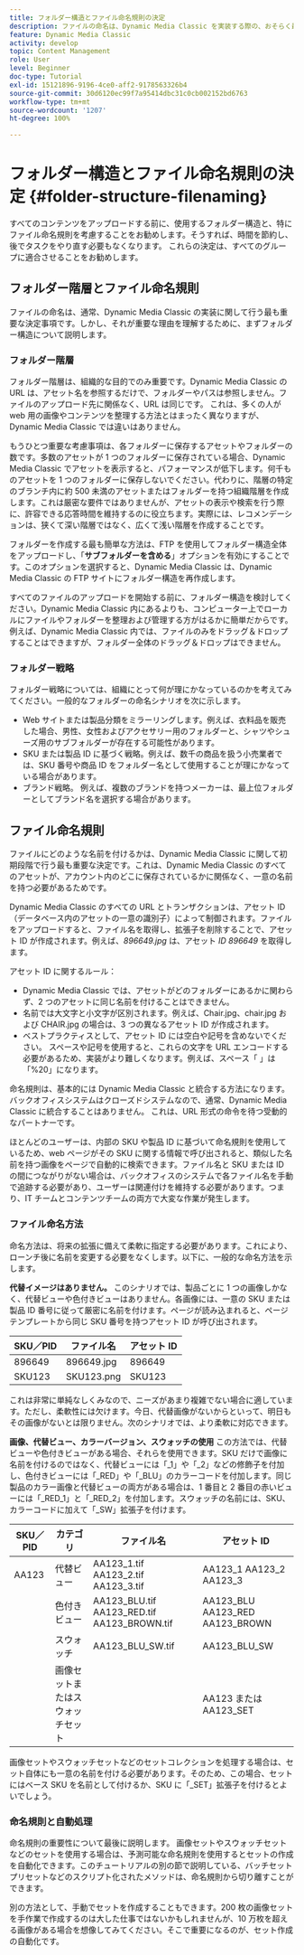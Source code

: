 ```yaml
---
title: フォルダー構造とファイル命名規則の決定
description: ファイルの命名は、Dynamic Media Classic を実装する際の、おそらく最も重要な決定事項です。フォルダー構造も同様に重要です。フォルダー構造とファイル名を決定することがなぜ非常に重要であり、どのようなアプローチが可能なのかを説明します。
feature: Dynamic Media Classic
activity: develop
topic: Content Management
role: User
level: Beginner
doc-type: Tutorial
exl-id: 15121896-9196-4ce0-aff2-9178563326b4
source-git-commit: 30d6120ec99f7a95414dbc31c0cb002152bd6763
workflow-type: tm+mt
source-wordcount: '1207'
ht-degree: 100%

---
```


# フォルダー構造とファイル命名規則の決定 {#folder-structure-filenaming}

すべてのコンテンツをアップロードする前に、使用するフォルダー構造と、特にファイル命名規則を考慮することをお勧めします。そうすれば、時間を節約し、後でタスクをやり直す必要もなくなります。 これらの決定は、すべてのグループに適合させることをお勧めします。

## フォルダー階層とファイル命名規則

ファイルの命名は、通常、Dynamic Media Classic の実装に関して行う最も重要な決定事項です。しかし、それが重要な理由を理解するために、まずフォルダー構造について説明します。

### フォルダー階層

フォルダー階層は、組織的な目的でのみ重要です。Dynamic Media Classic の URL は、アセット名を参照するだけで、フォルダーやパスは参照しません。ファイルのアップロード先に関係なく、URL は同じです。 これは、多くの人が web 用の画像やコンテンツを整理する方法とはまったく異なりますが、Dynamic Media Classic では違いはありません。

もうひとつ重要な考慮事項は、各フォルダーに保存するアセットやフォルダーの数です。多数のアセットが 1 つのフォルダーに保存されている場合、Dynamic Media Classic でアセットを表示すると、パフォーマンスが低下します。何千ものアセットを 1 つのフォルダーに保存しないでください。代わりに、階層の特定のブランチ内に約 500 未満のアセットまたはフォルダーを持つ組織階層を作成します。これは厳密な要件ではありませんが、アセットの表示や検索を行う際に、許容できる応答時間を維持するのに役立ちます。実際には、レコメンデーションは、狭くて深い階層ではなく、広くて浅い階層を作成することです。

フォルダーを作成する最も簡単な方法は、FTP を使用してフォルダー構造全体をアップロードし、「**サブフォルダーを含める**」オプションを有効にすることです。このオプションを選択すると、Dynamic Media Classic は、Dynamic Media Classic の FTP サイトにフォルダー構造を再作成します。

すべてのファイルのアップロードを開始する前に、フォルダー構造を検討してください。Dynamic Media Classic 内にあるよりも、コンピューター上でローカルにファイルやフォルダーを整理および管理する方がはるかに簡単だからです。例えば、Dynamic Media Classic 内では、ファイルのみをドラッグ＆ドロップすることはできますが、フォルダー全体のドラッグ＆ドロップはできません。

### フォルダー戦略

フォルダー戦略については、組織にとって何が理にかなっているのかを考えてみてください。一般的なフォルダーの命名シナリオを次に示します。

- Web サイトまたは製品分類をミラーリングします。例えば、衣料品を販売した場合、男性、女性およびアクセサリー用のフォルダーと、シャツやシューズ用のサブフォルダーが存在する可能性があります。
- SKU または製品 ID に基づく戦略。例えば、数千の商品を扱う小売業者では、SKU 番号や商品 ID をフォルダー名として使用することが理にかなっている場合があります。
- ブランド戦略。 例えば、複数のブランドを持つメーカーは、最上位フォルダーとしてブランド名を選択する場合があります。

## ファイル命名規則

ファイルにどのような名前を付けるかは、Dynamic Media Classic に関して初期段階で行う最も重要な決定です。これは、Dynamic Media Classic のすべてのアセットが、アカウント内のどこに保存されているかに関係なく、一意の名前を持つ必要があるためです。

Dynamic Media Classic のすべての URL とトランザクションは、アセット ID（データベース内のアセットの一意の識別子）によって制御されます。ファイルをアップロードすると、ファイル名を取得し、拡張子を削除することで、アセット ID が作成されます。例えば、_896649.jpg_ は、アセット _ID 896649_ を取得します。

アセット ID に関するルール：

- Dynamic Media Classic では、アセットがどのフォルダーにあるかに関わらず、2 つのアセットに同じ名前を付けることはできません。
- 名前では大文字と小文字が区別されます。例えば、Chair.jpg、chair.jpg および CHAIR.jpg の場合は、3 つの異なるアセット ID が作成されます。
- ベストプラクティスとして、アセット ID には空白や記号を含めないでください。 スペースや記号を使用すると、これらの文字を URL エンコードする必要があるため、実装がより難しくなります。例えば、スペース「 」は「%20」になります。

命名規則は、基本的には Dynamic Media Classic と統合する方法になります。バックオフィスシステムはクローズドシステムなので、通常、Dynamic Media Classic に統合することはありません。 これは、URL 形式の命令を待つ受動的なパートナーです。

ほとんどのユーザーは、内部の SKU や製品 ID に基づいて命名規則を使用しているため、web ページがその SKU に関する情報で呼び出されると、類似した名前を持つ画像をページで自動的に検索できます。ファイル名と SKU または ID の間につながりがない場合は、バックオフィスのシステムで各ファイル名を手動で追跡する必要があり、ユーザーは関連付けを維持する必要があります。つまり、IT チームとコンテンツチームの両方で大変な作業が発生します。

### ファイル命名方法

命名方法は、将来の拡張に備えて柔軟に指定する必要があります。これにより、ローンチ後に名前を変更する必要をなくします。以下に、一般的な命名方法を示します。

**代替イメージはありません。** このシナリオでは、製品ごとに 1 つの画像しかなく、代替ビューや色付きビューはありません。各画像には、一意の SKU または製品 ID 番号に従って厳密に名前を付けます。ページが読み込まれると、ページテンプレートから同じ SKU 番号を持つアセット ID が呼び出されます。

| SKU／PID | ファイル名 | アセット ID |
| ------- | ---------- | -------- |
| 896649 | 896649.jpg | 896649 |
| SKU123 | SKU123.png | SKU123 |

これは非常に単純なしくみなので、ニーズがあまり複雑でない場合に適しています。ただし、柔軟性には欠けます。今日、代替画像がないからといって、明日もその画像がないとは限りません。次のシナリオでは、より柔軟に対応できます。

**画像、代替ビュー、カラーバージョン、スウォッチの使用** この方法では、代替ビューや色付きビューがある場合、それらを使用できます。SKU だけで画像に名前を付けるのではなく、代替ビューには「_1」や「_2」などの修飾子を付加し、色付きビューには「_RED」や「_BLU」のカラーコードを付加します。同じ製品のカラー画像と代替ビューの両方がある場合は、1 番目と 2 番目の赤いビューには「_RED_1」と「_RED_2」を付加します。スウォッチの名前には、SKU、カラーコードに加えて「_SW」拡張子を付けます。

| SKU／PID | カテゴリ | ファイル名 | アセット ID |
| ------- | ----------------------- | ------------------------------------------- | ------------------------------- |
| AA123 | 代替ビュー | AA123_1.tif AA123_2.tif AA123_3.tif | AA123_1 AA123_2 AA123_3 |
|         | 色付きビュー | AA123_BLU.tif AA123_RED.tif AA123_BROWN.tif | AA123_BLU AA123_RED AA123_BROWN |
|         | スウォッチ | AA123_BLU_SW.tif | AA123_BLU_SW |
|         | 画像セットまたはスウォッチセット |                                             | AA123 または AA123_SET | -- |

画像セットやスウォッチセットなどのセットコレクションを処理する場合は、セット自体にも一意の名前を付ける必要があります。そのため、この場合、セットにはベース SKU を名前として付けるか、SKU に「_SET」拡張子を付けるとよいでしょう。

### 命名規則と自動処理

命名規則の重要性について最後に説明します。 画像セットやスウォッチセットなどのセットを使用する場合は、予測可能な命名規則を使用するとセットの作成を自動化できます。このチュートリアルの別の節で説明している、バッチセットプリセットなどのスクリプト化されたメソッドは、命名規則から切り離すことができます。

別の方法として、手動でセットを作成することもできます。200 枚の画像セットを手作業で作成するのは大した仕事ではないかもしれませんが、10 万枚を超える画像がある場合を想像してみてください。そこで重要になるのが、セット作成の自動化です。

